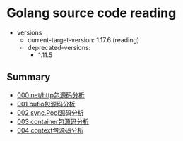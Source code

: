 # Golang source code reading

- versions
    - current-target-version: 1.17.6 (reading)
    - deprecated-versions: 
        - 1.11.5

## Summary

- [000 net/http包源码分析](docs/000-http.ListenAndServe机制源码分析.md)
- [001 bufio包源码分析](docs/001-bufio包源码分析.md)
- [002 sync.Pool源码分析](docs/002-sync.Pool源码分析.md)
- [003 container包源码分析](docs/003-container包源码分析.md)
- [004 context包源码分析](004-context包源码分析.md)